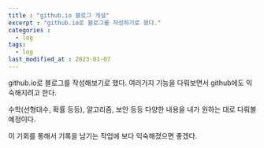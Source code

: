 ```yaml
---
title : "github.io 블로그 개설"
excerpt : "github.io로 블로그를 작성하기로 했다."
categories : 
  - log 
tags:
  - log
last_modified_at : 2023-01-07
---
```



github.io로 블로그를 작성해보기로 했다. 
여러가지 기능을 다뤄보면서 github에도 익숙해지려고 한다.

수학(선형대수, 확률 등등), 알고리즘, 보안 등등 다양한 내용을 내가 원하는 대로 다뤄볼 예정이다. 

이 기회를 통해서 기록을 남기는 작업에 보다 익숙해졌으면 좋겠다.
